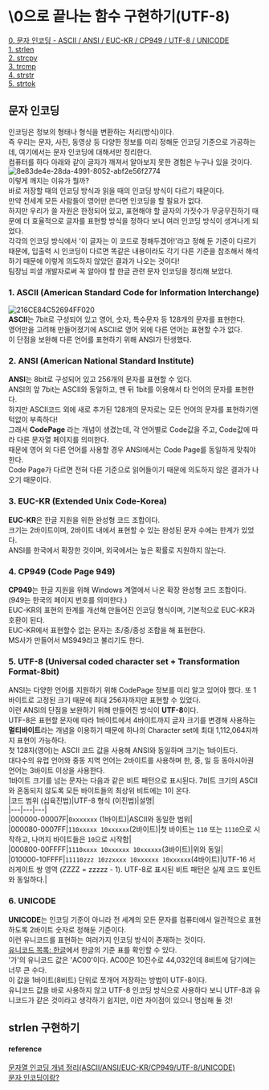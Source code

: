 # \0으로 끝나는 함수 구현하기(UTF-8)   
[0. 문자 인코딩 - ASCII / ANSI / EUC-KR / CP949 / UTF-8 / UNICODE](#문자-인코딩)        
[1. strlen](#strlen-구현하기)    
[2. strcpy](#strcpy-구현하기)    
[3. trcmp](#strcmp-구현하기)    
[4. strstr](#strstr-구현하기)    
[5. strtok](#strtok-구현하기)    

## 문자 인코딩    
인코딩은 정보의 형태나 형식을 변환하는 처리(방식)이다.    
즉 우리는 문자, 사진, 동영상 등 다양한 정보를 미리 정해둔 인코딩 기준으로 가공하는데, 여기에서는 문자 인코딩에 대해서만 정리한다.    
컴퓨터를 하다 아래와 같이 글자가 깨져서 알아보지 못한 경험은 누구나 있을 것이다.   
![8e83de4e-28da-4991-8052-abf2e56f2774](https://user-images.githubusercontent.com/58028527/87732888-102f0800-c809-11ea-8eea-3e829129e657.png)      
이렇게 깨지는 이유가 뭘까?    
바로 저장할 때의 인코딩 방식과 읽을 때의 인코딩 방식이 다르기 때문이다.   
만약 전세계 모든 사람들이 영어만 쓴다면 인코딩을 할 필요가 없다.    
하지만 우리가 쓸 자원은 한정되어 있고, 표현해야 할 글자의 가짓수가 무궁무진하기 때문에 더 효율적으로 글자를 표현할 방식을 정하다 보니 여러 인코딩 방식이 생겨나게 되었다.   
각각의 인코딩 방식에서 '이 글자는 이 코드로 정해두겠어!'라고 정해 둔 기준이 다르기 때문에, 입출력 시 인코딩이 다르면 똑같은 내용이라도 각기 다른 기준을 참조해서 해석하기 때문에 이렇게 의도하지 않았던 결과가 나오는 것이다!   
팀장님 피셜 개발자로써 꼭 알아야 할 한글 관련 문자 인코딩을 정리해 보았다.   
    
### 1. ASCII (American Standard Code for Information Interchange)   
![216CE84C52694FF020](https://user-images.githubusercontent.com/58028527/87650005-fbf8f580-c78b-11ea-8bbf-af283a56c290.png)   
**ASCII**는 7bit로 구성되어 있고 영어, 숫자, 특수문자 등 128개의 문자를 표현한다.   
영어만을 고려해 만들어졌기에 ASCII로 영어 외에 다른 언어는 표현할 수가 없다.   
이 단점을 보완해 다른 언어를 표현하기 위해 ANSI가 탄생했다.   
   
### 2. ANSI (American National Standard Institute)   
**ANSI**는 8bit로 구성되어 있고 256개의 문자를 표현할 수 있다.   
ANSI의 앞 7bit는 ASCII와 동일하고, 맨 뒤 1bit를 이용해서 타 언어의 문자를 표현한다.   
하지만 ASCII코드 외에 새로 추가된 128개의 문자로는 모든 언어의 문자를 표현하기엔 턱없이 부족하다!   
그래서 **CodePage** 라는 개념이 생겼는데, 각 언어별로 Code값을 주고, Code값에 따라 다른 문자열 페이지를 의미한다.   
때문에 영어 외 다른 언어를 사용할 경우 ANSI에서는 Code Page를 동일하게 맞춰야 한다.   
Code Page가 다르면 전혀 다른 기준으로 읽어들이기 때문에 의도하지 않은 결과가 나오기 때문이다.   
     
### 3. EUC-KR (Extended Unix Code-Korea)   
**EUC-KR**은 한글 지원을 위한 완성형 코드 조합이다.   
크기는 2바이트이며, 2바이트 내에서 표현할 수 있는 완성된 문자 수에는 한계가 있었다.    
ANSI를 한국에서 확장한 것이며, 외국에서는 높은 확률로 지원하지 않는다.   
   
### 4. CP949 (Code Page 949)   
**CP949**는 한글 지원을 위해 Windows 계열에서 나온 확장 완성형 코드 조합이다. (949는 한국의 페이지 번호를 의미한다.)    
EUC-KR의 표현의 한계를 개선해 만들어진 인코딩 형식이며, 기본적으로 EUC-KR과 호환이 된다.     
EUC-KR에서 표현할수 없는 문자는 초/중/종성 조합을 해 표현한다.   
MS사가 만들어서 MS949라고 불리기도 한다.   

### 5. UTF-8 (Universal coded character set + Transformation Format-8bit)     
ANSI는 다양한 언어를 지원하기 위해 CodePage 정보를 미리 알고 있어야 했다. 또 1바이트로 고정된 크기 때문에 최대 256자까지만 표현할 수 있었다.   
이런 ANSI의 단점을 보완하기 위해 만들어진 방식이 **UTF-8**이다.   
UTF-8은 표현할 문자에 따라 1바이트에서 4바이트까지 글자 크기를 변경해 사용하는 **멀티바이트**라는 개념을 이용하기 때문에 하나의 Character set에 최대 1,112,064자까지 표현이 가능하다.   
첫 128자(영어)는 ASCII 코드 값을 사용해 ANSI와 동일하며 크기는 1바이트다.   
대다수의 유럽 언어와 중동 지역 언어는 2바이트를 사용하며 한, 중, 일 등 동아시아권 언어는 3바이트 이상을 사용한다.   
1바이트 크기를 넘는 문자는 다음과 같은 비트 패턴으로 표시된다. 7비트 크기의 ASCII와 혼동되지 않도록 모든 바이트들의 최상위 비트에는 1이 온다.   
|코드 범위 (십육진법)|UTF-8 형식 (이진법)|설명|   
|---|---|---|   
|000000-00007F|```0xxxxxxx``` (1바이트)|ASCII와 동일한 범위|    
|000080-0007FF|```110xxxxx 10xxxxxx```(2바이트)|첫 바이트는 ```110``` 또는 ```1110```으로 시작하고, 나머지 바이트들은 ```10```으로 시작함|   
|000800-00FFFF|```1110xxxx 10xxxxxx 10xxxxxx```(3바이트)|위와 동일|    
|010000-10FFFF|```11110zzz 10zzxxxx 10xxxxxx 10xxxxxx```(4바이트)|UTF-16 서러게이트 쌍 영역 (ZZZZ = zzzzz - 1). UTF-8로 표시된 비트 패턴은 실제 코드 포인트와 동일하다.|   

### 6. UNICODE   
**UNICODE**는 인코딩 기준이 아니라 전 세계의 모든 문자를 컴퓨터에서 일관적으로 표현하도록 2바이트 숫자로 정해둔 기준이다.     
이런 유니코드를 표현하는 여러가지 인코딩 방식이 존재하는 것이다.   
[유니코드 목록: 한글](http://unicode.org/charts/PDF/UAC00.pdf)에서 한글의 기준 표를 확인할 수 있다.    
'가'의 유니코드 값은 'AC00'이다. AC00은 10진수로 44,032인데 8비트에 담기에는 너무 큰 수다.   
이 값을 1바이트(8비트) 단위로 쪼개어 저장하는 방법이 UTF-8이다.   
유니코드 값을 바로 사용하지 않고 UTF-8 인코딩 방식으로 사용하다 보니 UTF-8과 유니코드가 같은 것이라고 생각하기 쉽지만, 이런 차이점이 있으니 명심해 둘 것!   
     
      
## strlen 구현하기   


#### reference   
[문자열 인코딩 개념 정리(ASCII/ANSI/EUC-KR/CP949/UTF-8/UNICODE)](https://onlywis.tistory.com/2)         
[문자 인코딩이랑?](https://vigli.tistory.com/52)    
